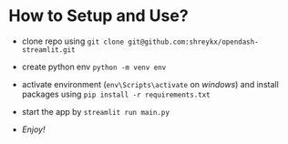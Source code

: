 # How to Setup and Use?

- clone repo using `git clone git@github.com:shreykx/opendash-streamlit.git
`

- create python env `python -m venv env`

- activate environment (`env\Scripts\activate` on *windows*) and install packages using `pip install -r requirements.txt`
- start the app by `streamlit run main.py`
- *Enjoy!*